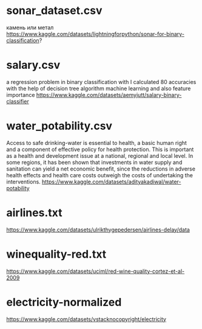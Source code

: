 # sonar_dataset.csv
камень или метал
https://www.kaggle.com/datasets/lightningforpython/sonar-for-binary-classification?

# salary.csv
a regression problem in binary classification with I calculated 80 accuracies with the help of decision tree algorithm machine learning and also feature importance
https://www.kaggle.com/datasets/aemyjutt/salary-binary-classifier

# water_potability.csv
Access to safe drinking-water is essential to health, a basic human right and a component of effective policy for health protection. This is important as a health and development issue at a national, regional and local level. In some regions, it has been shown that investments in water supply and sanitation can yield a net economic benefit, since the reductions in adverse health effects and health care costs outweigh the costs of undertaking the interventions.
https://www.kaggle.com/datasets/adityakadiwal/water-potability

# airlines.txt

https://www.kaggle.com/datasets/ulrikthygepedersen/airlines-delay/data

# winequality-red.txt

https://www.kaggle.com/datasets/uciml/red-wine-quality-cortez-et-al-2009

# electricity-normalized

https://www.kaggle.com/datasets/vstacknocopyright/electricity